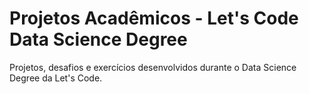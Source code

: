 # Projetos Acadêmicos - Let's Code Data Science Degree

Projetos, desafios e exercícios desenvolvidos durante o Data Science Degree da Let's Code.